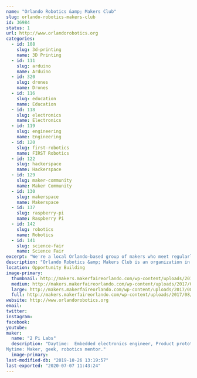 ```yaml
---
name: "Orlando Robotics &amp; Makers Club"
slug: orlando-robotics-makers-club
id: 36984
status: 1
url: http://www.orlandorobotics.org
categories:
  - id: 108
    slug: 3d-printing
    name: 3D Printing
  - id: 111
    slug: arduino
    name: Arduino
  - id: 320
    slug: drones
    name: Drones
  - id: 116
    slug: education
    name: Education
  - id: 118
    slug: electronics
    name: Electronics
  - id: 119
    slug: engineering
    name: Engineering
  - id: 120
    slug: first-robotics
    name: FIRST Robotics
  - id: 122
    slug: hackerspace
    name: Hackerspace
  - id: 129
    slug: maker-community
    name: Maker Community
  - id: 130
    slug: makerspace
    name: Makerspace
  - id: 137
    slug: raspberry-pi
    name: Raspberry Pi
  - id: 142
    slug: robotics
    name: Robotics
  - id: 141
    slug: science-fair
    name: Science Fair
excerpt: "We're a local Orlando-based group of makers who meet regularly to discuss, share ideas and work on robotics, electronics, Arduinos, 3D-printing, FPV drones, and other techie activities."
description: "Orlando Robotics &amp; Makers Club is an organization in central Orlando made up of over 680 makers of all ages who meet monthly to discuss techie activities such as robotics, 3D-printing, electronics, Arduinos, FPV drones, and several other technical topics.  We meet at the Melrose center in the downtown Orlando library and also at MakerFX Makerspace.  There is no charge for out meetings."
location: Opportunity Building
image-primary:
  thumbnail: http://makers.makerfaireorlando.com/wp-content/uploads/2017/08/ORMC-Logo-highres_369326132-150x150.jpeg
  medium: http://makers.makerfaireorlando.com/wp-content/uploads/2017/08/ORMC-Logo-highres_369326132-300x298.jpeg
  large: http://makers.makerfaireorlando.com/wp-content/uploads/2017/08/ORMC-Logo-highres_369326132.jpeg
  full: http://makers.makerfaireorlando.com/wp-content/uploads/2017/08/ORMC-Logo-highres_369326132.jpeg
website: http://www.orlandorobotics.org
email: 
twitter: 
instagram: 
facebook: 
youtube: 
maker:
  name: "2 Pi Labs"
  description: "Daytime:  Embedded electronics engineer, Product prototyper.
Mytime: Maker, geek, robotics mentor."
  image-primary: 
last-modified-db: "2019-10-26 13:19:57"
last-exported: "2020-07-07 11:43:24"
---
```

